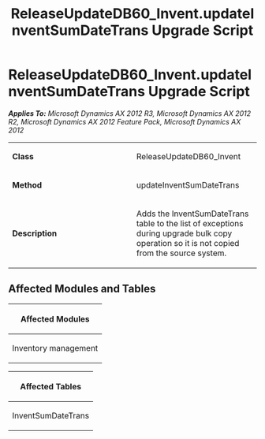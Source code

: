 ﻿---
title: ReleaseUpdateDB60_Invent.updateInventSumDateTrans Upgrade Script
TOCTitle: ReleaseUpdateDB60_Invent.updateInventSumDateTrans Upgrade Script
ms:assetid: f621845e-ca96-f6b1-7a30-8ab456c4e2aa
ms:mtpsurl: https://msdn.microsoft.com/en-us/library/JJ737557(v=AX.60)
ms:contentKeyID: 49712250
ms.date: 05/18/2015
mtps_version: v=AX.60
---

# ReleaseUpdateDB60\_Invent.updateInventSumDateTrans Upgrade Script 


_**Applies To:** Microsoft Dynamics AX 2012 R3, Microsoft Dynamics AX 2012 R2, Microsoft Dynamics AX 2012 Feature Pack, Microsoft Dynamics AX 2012_

<table>
<colgroup>
<col style="width: 50%" />
<col style="width: 50%" />
</colgroup>
<tbody>
<tr class="odd">
<td><p><strong>Class</strong></p></td>
<td><p>ReleaseUpdateDB60_Invent</p></td>
</tr>
<tr class="even">
<td><p><strong>Method</strong></p></td>
<td><p>updateInventSumDateTrans</p></td>
</tr>
<tr class="odd">
<td><p><strong>Description</strong></p></td>
<td><p>Adds the InventSumDateTrans table to the list of exceptions during upgrade bulk copy operation so it is not copied from the source system.</p></td>
</tr>
</tbody>
</table>


## Affected Modules and Tables

<table>
<colgroup>
<col style="width: 100%" />
</colgroup>
<thead>
<tr class="header">
<th><p>Affected Modules</p></th>
</tr>
</thead>
<tbody>
<tr class="odd">
<td><p>Inventory management</p></td>
</tr>
</tbody>
</table>


<table>
<colgroup>
<col style="width: 100%" />
</colgroup>
<thead>
<tr class="header">
<th><p>Affected Tables</p></th>
</tr>
</thead>
<tbody>
<tr class="odd">
<td><p>InventSumDateTrans</p></td>
</tr>
</tbody>
</table>

  


